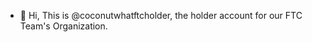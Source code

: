 - 👋 Hi, This is @coconutwhatftcholder, the holder account for our FTC Team's Organization.

<!---
coconutwhatftcholder/coconutwhatftcholder is a ✨ special ✨ repository because its `README.md` (this file) appears on your GitHub profile.
You can click the Preview link to take a look at your changes.
--->
